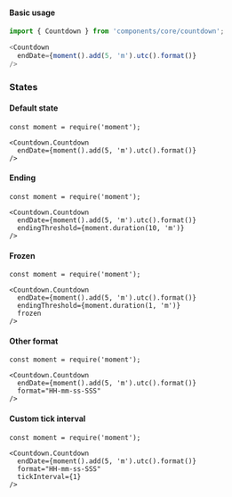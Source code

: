 #### Basic usage

```javascript
import { Countdown } from 'components/core/countdown';

<Countdown
  endDate={moment().add(5, 'm').utc().format()}
/>
```

### States

#### Default state

```
const moment = require('moment');

<Countdown.Countdown
  endDate={moment().add(5, 'm').utc().format()}
/>
```

#### Ending

```
const moment = require('moment');

<Countdown.Countdown
  endDate={moment().add(5, 'm').utc().format()}
  endingThreshold={moment.duration(10, 'm')}
/>
```

#### Frozen

```
const moment = require('moment');

<Countdown.Countdown
  endDate={moment().add(5, 'm').utc().format()}
  endingThreshold={moment.duration(1, 'm')}
  frozen
/>
```

#### Other format

```
const moment = require('moment');

<Countdown.Countdown
  endDate={moment().add(5, 'm').utc().format()}
  format="HH-mm-ss-SSS"
/>
```

#### Custom tick interval

```
const moment = require('moment');

<Countdown.Countdown
  endDate={moment().add(5, 'm').utc().format()}
  format="HH-mm-ss-SSS"
  tickInterval={1}
/>
```
